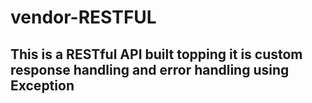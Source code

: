 # vendor-RESTFUL
<h2>This is a RESTful API built topping it is custom response handling and error handling using Exception</h2>
